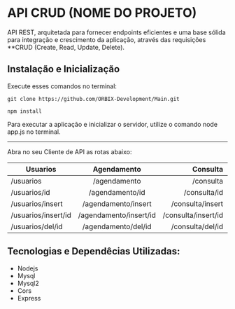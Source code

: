 # API CRUD (NOME DO PROJETO)

API REST, arquitetada para fornecer endpoints eficientes e uma base sólida para integração e  crescimento da aplicação, através das requisições **CRUD (Create, Read, Update, Delete).



## Instalação e Inicialização

Execute esses comandos no terminal:

```
git clone https://github.com/ORBIX-Development/Main.git

npm install

```
Para executar a aplicação e inicializar o servidor, utilize o comando node app.js no terminal. 

---
Abra no seu Cliente de API as rotas abaixo:






|      Usuarios     |        Agendamento       |          Consulta       | Atendimento          |
|-------------------|:------------------------:|------------------------:|---------------------:|
|/usuarios          | /agendamento             | /consulta               |/atendimento          |
|/usuarios/id       | /agendamento/id          |   /consulta/id          |/atendimento/id       |
|/usuarios/insert   | /agendamento/insert      |  /consulta/insert       |/atendimento/insert   |
|/usuarios/insert/id| /agendamento/insert/id   | /consulta/insert/id     |/atendimento/insert/id|
|/usuarios/del/id   | /agendamento/del/id      |   /consulta/del/id      |/atendimento/del/id   |



## Tecnologias e Dependêcias Utilizadas:

* Nodejs
* Mysql
* Mysql2
* Cors
* Express
